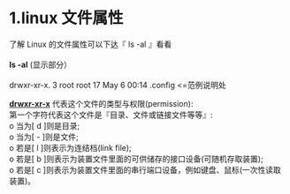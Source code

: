# 1.linux 文件属性
了解 Linux 的文件属性可以下达『 ls -al 』看看<br>   
 **ls -al** (显示部分）<br>  
drwxr-xr-x. 3 root root 17 May 6 00:14 .config <=范例说明处<br> 

**<ins>drwxr-xr-x</ins>** 代表这个文件的类型与权限(permission):<br>
第一个字符代表这个文件是『目录、文件或链接文件等等』:<br>
o 当为[ d ]则是目录;<br>
o 当为[ - ]则是文件;<br>
o 若是[ l ]则表示为连结档(link file);<br>
o 若是[ b ]则表示为装置文件里面的可供储存的接口设备(可随机存取装置);<br>
o 若是[ c ]则表示为装置文件里面的串行端口设备，例如键盘、鼠标(一次性读取装置)。<br>
